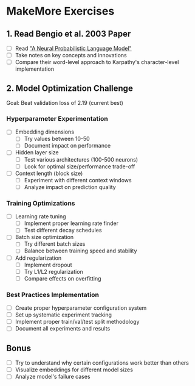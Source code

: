 

# MakeMore Exercises

## 1. Read Bengio et al. 2003 Paper
- [ ] Read ["A Neural Probabilistic Language Model"](https://www.jmlr.org/papers/volume3/bengio03a/bengio03a.pdf)
- [ ] Take notes on key concepts and innovations
- [ ] Compare their word-level approach to Karpathy's character-level implementation

## 2. Model Optimization Challenge
Goal: Beat validation loss of 2.19 (current best)

### Hyperparameter Experimentation
- [ ] Embedding dimensions
  - [ ] Try values between 10-50
  - [ ] Document impact on performance
- [ ] Hidden layer size
  - [ ] Test various architectures (100-500 neurons)
  - [ ] Look for optimal size/performance trade-off
- [ ] Context length (block size)
  - [ ] Experiment with different context windows
  - [ ] Analyze impact on prediction quality

### Training Optimizations
- [ ] Learning rate tuning
  - [ ] Implement proper learning rate finder
  - [ ] Test different decay schedules
- [ ] Batch size optimization
  - [ ] Try different batch sizes
  - [ ] Balance between training speed and stability
- [ ] Add regularization
  - [ ] Implement dropout
  - [ ] Try L1/L2 regularization
  - [ ] Compare effects on overfitting

### Best Practices Implementation
- [ ] Create proper hyperparameter configuration system
- [ ] Set up systematic experiment tracking
- [ ] Implement proper train/val/test split methodology
- [ ] Document all experiments and results

## Bonus
- [ ] Try to understand why certain configurations work better than others
- [ ] Visualize embeddings for different model sizes
- [ ] Analyze model's failure cases

